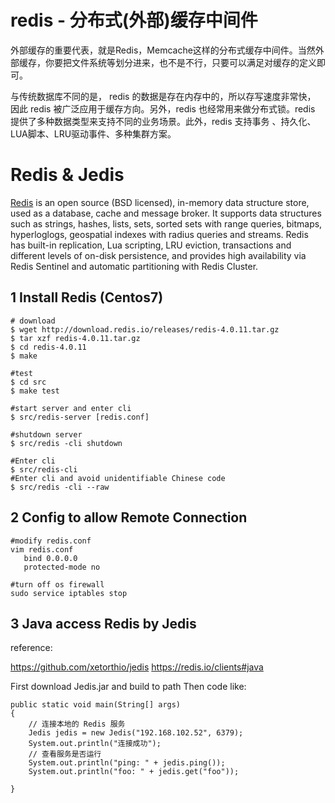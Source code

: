 # redis - 分布式(外部)缓存中间件

外部缓存的重要代表，就是Redis，Memcache这样的分布式缓存中间件。当然外部缓存，你要把文件系统等划分进来，也不是不行，只要可以满足对缓存的定义即可。



与传统数据库不同的是， redis 的数据是存在内存中的，所以存写速度非常快， 因此 redis 被广泛应用于缓存方向。另外，redis 也经常用来做分布式锁。redis 提供了多种数据类型来支持不同的业务场景。此外，redis 支持事务 、持久化、LUA脚本、LRU驱动事件、多种集群方案。

# Redis & Jedis

[Redis](https://redis.io) is an open source (BSD licensed), in-memory data structure store, used as a database, cache and message broker. It supports data structures such as strings, hashes, lists, sets, sorted sets with range queries, bitmaps, hyperloglogs, geospatial indexes with radius queries and streams. Redis has built-in replication, Lua scripting, LRU eviction, transactions and different levels of on-disk persistence, and provides high availability via Redis Sentinel and automatic partitioning with Redis Cluster.

## 1 Install Redis (Centos7)

``` 
# download
$ wget http://download.redis.io/releases/redis-4.0.11.tar.gz
$ tar xzf redis-4.0.11.tar.gz
$ cd redis-4.0.11
$ make

#test
$ cd src
$ make test

#start server and enter cli
$ src/redis-server [redis.conf]

#shutdown server
$ src/redis -cli shutdown

#Enter cli
$ src/redis-cli 
#Enter cli and avoid unidentifiable Chinese code 
$ src/redis -cli --raw 
```



## 2 Config to allow Remote Connection

```
#modify redis.conf
vim redis.conf
   bind 0.0.0.0
   protected-mode no

#turn off os firewall
sudo service iptables stop
```



## 3 Java access Redis by Jedis

reference: 

https://github.com/xetorthio/jedis
https://redis.io/clients#java

First download Jedis.jar and build to path
Then code like:

	public static void main(String[] args)
	{
		// 连接本地的 Redis 服务
		Jedis jedis = new Jedis("192.168.102.52", 6379);
		System.out.println("连接成功");
		// 查看服务是否运行
		System.out.println("ping: " + jedis.ping());
		System.out.println("foo: " + jedis.get("foo"));
		
	}


